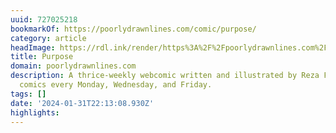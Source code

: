 ```yaml
---
uuid: 727025218
bookmarkOf: https://poorlydrawnlines.com/comic/purpose/
category: article
headImage: https://rdl.ink/render/https%3A%2F%2Fpoorlydrawnlines.com%2Fcomic%2Fpurpose%2F
title: Purpose
domain: poorlydrawnlines.com
description: A thrice-weekly webcomic written and illustrated by Reza Farazmand. New
  comics every Monday, Wednesday, and Friday.
tags: []
date: '2024-01-31T22:13:08.930Z'
highlights: 
---
```



